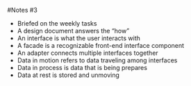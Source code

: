 #Notes #3
* Briefed on the weekly tasks
* A design document answers the “how”
* An interface is what the user interacts with
* A facade is a recognizable front-end interface component
* An adapter connects multiple interfaces together
* Data in motion refers to data traveling among interfaces
* Data in process is data that is being prepares
* Data at rest is stored and unmoving
